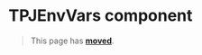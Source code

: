 # TPJEnvVars component

> This page has [**moved**](https://lib-docs.delphidabbler.com/EnvVars/3/API/TPJEnvVars).
